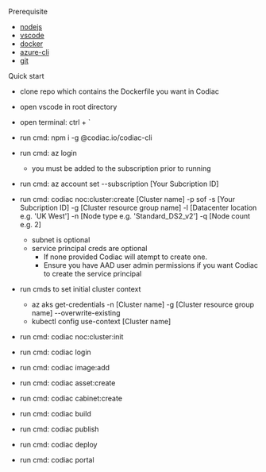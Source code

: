 Prerequisite

- [nodejs](https://nodejs.org/en/)
- [vscode](https://code.visualstudio.com/)
- [docker](https://www.docker.com/products/docker-desktop)
- [azure-cli](https://docs.microsoft.com/en-us/cli/azure/install-azure-cli)
- [git](https://git-scm.com/)

Quick start

- clone repo which contains the Dockerfile you want in Codiac

- open vscode in root directory

- open terminal: ctrl + `

- run cmd: npm i -g @codiac.io/codiac-cli

- run cmd: az login

  - you must be added to the subscription prior to running

- run cmd: az account set --subscription [Your Subcription ID]

- run cmd: codiac noc:cluster:create [Cluster name] -p sof -s [Your Subcription ID] -g [Cluster resource group name] -l [Datacenter location e.g. 'UK West'] -n [Node type e.g. 'Standard_DS2_v2'] -q [Node count e.g. 2]

  - subnet is optional
  - service principal creds are optional
    - If none provided Codiac will atempt to create one.
    - Ensure you have AAD user admin permissions if you want Codiac to create the service principal

- run cmds to set initial cluster context
  - az aks get-credentials -n [Cluster name] -g [Cluster resource group name] --overwrite-existing
  - kubectl config use-context [Cluster name]
- run cmd: codiac noc:cluster:init
- run cmd: codiac login
- run cmd: codiac image:add
- run cmd: codiac asset:create
- run cmd: codiac cabinet:create
- run cmd: codiac build
- run cmd: codiac publish
- run cmd: codiac deploy
- run cmd: codiac portal
